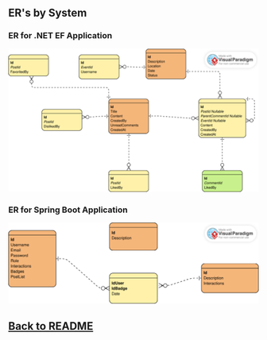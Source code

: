 ## ER's by System

### ER for .NET EF Application

![ER for .NET Application](ER%20.NET.svg)


### ER for Spring Boot Application

![ER for Spring Application](ER-Spring.svg)

## [Back to README](../README.md)
